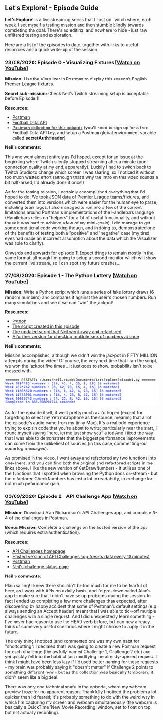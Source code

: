 ## Let's Explore! - Episode Guide

**Let's Explore!** is a live streaming series that I host on Twitch where, each week, I set myself a testing mission and then stumble blindly towards completing the goal. There's no editing, and nowhere to hide - just raw unfiltered testing and exploration.

Here are a list of the episodes to date, together with links to useful resources and a quick write-up of the session.

### 23/08/2020: Episode 0 - Visualizing Fixtures [[Watch on YouTube](https://www.youtube.com/watch?v=fjjqTvA_rgQ)]
**Mission:** Use the Visualizer in Postman to display this season’s English Premier League fixtures. 

**Secret sub-mission:** Check Neil’s Twitch streaming setup is acceptable before Episode 1!

**Resources:**

 - [Postman](https://postman.com)
 - [Football Data API](https://football-data.org)
 - [Postman collection for this episode](/resources/LetsExplore/Episode0/Episode0.postman_collection.json) (you'll need to sign up for a free Football Data API key, and setup a Postman global environment variable called **secretAuthHeader**)
 
**Neil's comments:** 

This one went almost entirely as I'd hoped, except for an issue at the beginning where Twitch silently stopped streaming after a minute (poor connection quality at my end, apparently). Luckily I had to switch back to Twitch Studio to change which screen I was sharing, so I noticed it without too much wasted effort (although that's why the intro on this video sounds a bit half-arsed; I'd already done it once!)

As for the testing mission, I certainly accomplished everything that I'd hoped to do. We took JSON data of Premier League teams/fixtures, and converted them into versions which were easier for the human eye to parse, including team logos. I also managed to run into a few of the current limitations around Postman's implementations of the Handlebars language (Handlebars relies on "helpers" for a lot of useful functionality, and without these it was hard to achieve a few of my mini-goals). I did manage to get some conditional code working though, and in doing so, demonstrated one of the benefits of testing both a "positive" and "negative" case (my tired eyes had made an incorrect assumption about the data which the Visualizer was able to clarify).

Onwards and upwards for episode 1! Expect things to remain mostly in the same format, although I'm going to setup a second monitor which will show the current live stream, so I can spot any future crashes...

### 27/08/2020: Episode 1 - The Python Lottery [[Watch on YouTube](https://www.youtube.com/watch?v=DW3dRznL4N8)]
**Mission:** Write a Python script which runs a series of fake lottery draws (6 random numbers) and compares it against the user's chosen numbers. Run many simulations and see if we can "win" the jackpot!

**Resources:**

 - [Python](https://python.org)
 - [The script created in this episode](/resources/LetsExplore/Episode1/Episode1.py)
 - [The updated script that Neil went away and refactored](/resources/LetsExplore/Episode1/Episode1_Refactored.py)
 - [A further version for checking multiple sets of numbers at once](/resources/LetsExplore/Episode1/Episode1_MultipleContestants.py)

**Neil's comments:**

Mission accomplished, although we didn't win the jackpot in FIFTY MILLION attempts during the video! Of course, the very next time that I ran the script, we won the jackpot five times... it just goes to show, probability isn't to be messed with.

![](/resources/LetsExplore/Episode1/Episode1_JackpotWins.png)

As for the episode itself, it went pretty much as I'd hoped (except for forgetting to select my Yeti microphone as the source, meaning that all of the episode's audio came from my tinny Mac). It's a real odd experience trying to explain code that you're about to write; particularly near the start, I found myself saying "here, let me just show you" a lot! And I liked the way that I was able to demonstrate that the biggest performance improvements can come from the unlikeliest of sources (in this case, commenting-out some log messages).

As promised in the video, I went away and refactored my two functions into one-liners, and you can find both the original and refactored scripts in the links above. I like the new version of GetDrawNumbers - it utilises one of the functions that I spotted when browsing the Python docs on-stream - but the refactored CheckNumbers has lost a lot in readability, in exchange for not much peformance gain.

### 03/09/2020: Episode 2 - API Challenge App [[Watch on YouTube](https://www.youtube.com/watch?v=zSHLYayjb5w)]
**Mission:** Download Alan Richardson's API Challenges app, and complete 3-4 of the challenges in Postman.

**Bonus Mission:** Complete a challenge on the hosted version of the app (which requires extra authentication).

**Resources:**

 - [API Challenges homepage](eviltester.com/apichallenges)
 - [Hosted version of API Challenges app (resets data every 10 minutes)](https://apichallenges.herokuapp.com)
 - [Postman](https://postman.com)
 - [Neil's challenge status page](https://apichallenges.herokuapp.com/gui/challenges/13af3358-b16c-4077-bc46-c3f3a10e15dc)

**Neil's comments:**

Plain sailing! I knew there shouldn't be too much for me to be fearful of here, as I work with APIs on a daily basis, and I'd pre-downloaded Alan's app to make sure that I didn't have setup problems during the session. In fact I ended up completing a few more challenges than expected, after discovering by happy accident that some of Postman's default settings (e.g. always sending an Accept header) meant that I was able to tick-off multiple challenges with a single request. And I did unexpectedly learn something - I've never had reason to use the HEAD verb before, but can now already think of some very useful scenarios where I might choose to apply it in the future.

The only thing I noticed (and commented on) was my own habit for "shortcutting": I declared that I was going to create a new Postman request for each challenge (the awfully-named Challenge 1, Challenge 2 etc) and yet quickly fell into the habit of just modifying the already-opened request. I think I might have been less lazy if I'd used better naming for these requests - my brain was probably saying it "doesn't matter" if Challenge 2 points to something different now - but as the collection was basically temporary, it didn't seem like a big deal.

There was only one technical snafu in the episode, where my webcam preview froze for no apparent reason. Thankfully I noticed the problem a lot quicker than I'd feared; it's probably something to do with the weird way in which I'm capturing my screen and webcam simultaneously (the webcam is basically a QuickTime 'New Movie Recording' window, set to float on top, but not actually recording). 
